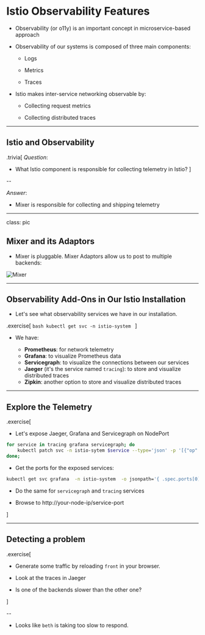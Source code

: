 # Istio Observability Features

- Observability (or o11y) is an important concept in microservice-based approach

- Observability of our systems is composed of three main components:

  - Logs

  - Metrics

  - Traces

- Istio makes inter-service networking observable by:

  - Collecting request metrics

  - Collecting distributed traces
---
## Istio and Observability

.trivia[
*Question*:

- What Istio component is responsible for collecting telemetry in Istio?
]

--

*Answer*:

- Mixer is responsible for collecting and shipping telemetry 

---

class: pic

## Mixer and its Adaptors

- Mixer is pluggable. Mixer Adaptors allow us to post to multiple backends:

![Mixer](https://istio.io/docs/concepts/policies-and-telemetry/adapters.svg)

---

## Observability Add-Ons in Our Istio Installation

- Let's see what observability services we have in our installation.

.exercise[
    ```bash
    kubectl get svc -n istio-system
    ```
]

- We have: 

  - **Prometheus**: for network telemetry
  - **Grafana**: to visualize Prometheus data
  - **Servicegraph**: to visualize the connections between our services
  - **Jaeger** (it's the service named `tracing`): to store and visualize distributed traces
  - **Zipkin**: another option to store and visualize distributed traces

---

## Explore the Telemetry

.exercise[
- Let's expose Jaeger, Grafana and Servicegraph on NodePort

```bash
for service in tracing grafana servicegraph; do
    kubectl patch svc -n istio-sytem $service --type='json' -p '[{"op":"replace","path":"/spec/type","value":"NodePort"}]'
done;
```
- Get the ports for the exposed services:

```bash
kubectl get svc grafana  -n istio-system  -o jsonpath='{ .spec.ports[0].nodePort }{"\n"}'
```

- Do the same for `servicegraph` and `tracing` services

- Browse to http://your-node-ip/service-port
    
]

---

## Detecting a problem
.exercise[

- Generate some traffic by reloading `front` in your browser.

- Look at the traces in Jaeger

- Is one of the backends slower than the other one?

]

--

- Looks like `beth` is taking too slow to respond. 
